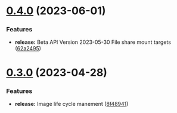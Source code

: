 # [0.4.0](https://github.com/IBM/vpc-beta-go-sdk/compare/v0.3.0...v0.4.0) (2023-06-01)


### Features

* **release:** Beta API Version 2023-05-30 File share mount targets ([62a2495](https://github.com/IBM/vpc-beta-go-sdk/commit/62a24958eaf5f7cd6df943bc5a1e520af7234208))

# [0.3.0](https://github.com/IBM/vpc-beta-go-sdk/compare/v0.2.0...v0.3.0) (2023-04-28)


### Features

* **release:** Image life cycle manement ([8f48941](https://github.com/IBM/vpc-beta-go-sdk/commit/8f48941f7b9d52f215f07f67cf143f6ee8fe4090))
